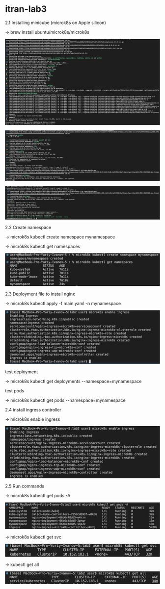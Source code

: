 # itran-lab3

2.1 Installing minicube (microk8s on Apple silicon)

-> brew install ubuntu/microk8s/microk8s

![microk8s](https://github.com/ivnovyuriy/lab2/blob/master/img/1.png)

![microk8s](https://github.com/ivnovyuriy/lab2/blob/master/img/2.png)

![microk8s](https://github.com/ivnovyuriy/lab2/blob/master/img/3.png)

2.2 Create namespace

-> microk8s kubectl create namespace mynamespace

-> microk8s kubectl get namespaces

![namespace](https://github.com/ivnovyuriy/lab2/blob/master/img/5.png)

2.3 Deployment file to install nginx

-> microk8s kubectl apply -f main.yaml -n mynamespace

![deployment](https://github.com/ivnovyuriy/lab2/blob/master/img/6.png)

test deployment

-> microk8s kubectl get deployments --namespace=mynamespace

test pods

-> microk8s kubectl get pods --namespace=mynamespace

2.4 install ingress controller

-> microk8s enable ingress

![ingress](https://github.com/ivnovyuriy/lab2/blob/master/img/10.png)

2.5 Run commands

-> microk8s kubectl get pods -A

![pods](https://github.com/ivnovyuriy/lab2/blob/master/img/7.png)

-> microk8s kubectl get svc

![svc](https://github.com/ivnovyuriy/lab2/blob/master/img/8.png)

-> kubectl get all

![all](https://github.com/ivnovyuriy/lab2/blob/master/img/9.png)